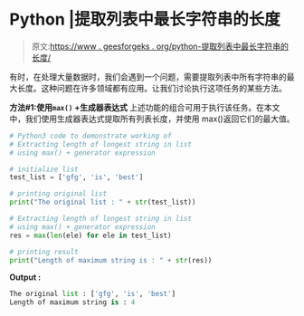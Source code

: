 # Python |提取列表中最长字符串的长度

> 原文:[https://www . geesforgeks . org/python-提取列表中最长字符串的长度/](https://www.geeksforgeeks.org/python-extract-length-of-longest-string-in-list/)

有时，在处理大量数据时，我们会遇到一个问题，需要提取列表中所有字符串的最大长度。这种问题在许多领域都有应用。让我们讨论执行这项任务的某些方法。

**方法#1:使用`max()` +生成器表达式**
上述功能的组合可用于执行该任务。在本文中，我们使用生成器表达式提取所有列表长度，并使用 max()返回它们的最大值。

```py
# Python3 code to demonstrate working of
# Extracting length of longest string in list
# using max() + generator expression

# initialize list 
test_list = ['gfg', 'is', 'best']

# printing original list 
print("The original list : " + str(test_list))

# Extracting length of longest string in list
# using max() + generator expression
res = max(len(ele) for ele in test_list)

# printing result
print("Length of maximum string is : " + str(res))
```

**Output :**

```py
The original list : ['gfg', 'is', 'best']
Length of maximum string is : 4

```